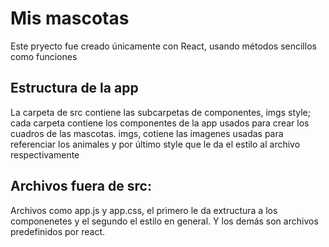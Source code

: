 # Mis mascotas 

Este pryecto fue creado únicamente con React, usando métodos sencillos como funciones

## Estructura de la app
La carpeta de src contiene las subcarpetas de componentes, imgs style; cada carpeta contiene los componentes de la app usados para crear los cuadros de las mascotas.
imgs, cotiene las imagenes usadas para  referenciar los animales y por último style que le da el  estilo al archivo respectivamente 

## Archivos fuera de src:
Archivos como app.js y  app.css, el primero le da extructura a los componenetes y el segundo el estilo en general. Y los demás son archivos predefinidos por react.
